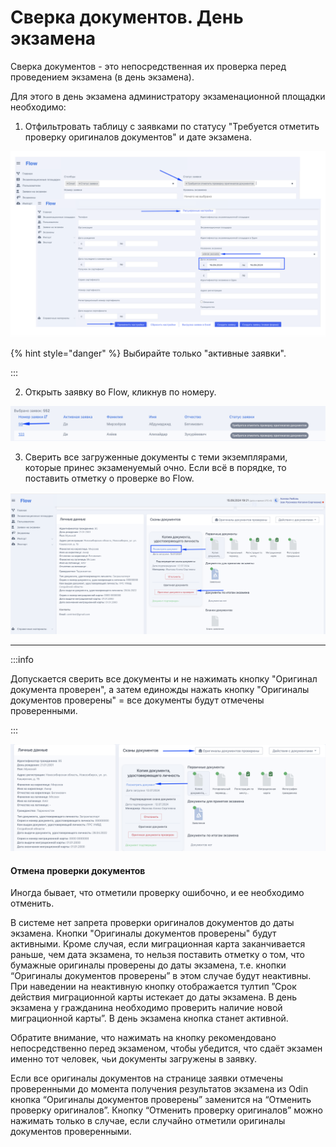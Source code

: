 # Сверка документов. День экзамена

Сверка документов - это непосредственная их проверка перед проведением экзамена (в день экзамена).

Для этого в день экзамена администратору экзаменационной площадки необходимо:

1. Отфильтровать таблицу с заявками по статусу "Требуется отметить проверку оригиналов документов" и дате экзамена.

![](<../.gitbook/assets/image (116).png>)



{% hint style="danger" %}
Выбирайте только "активные заявки".

:::

2. Открыть заявку во Flow, кликнув по номеру.

![](<../.gitbook/assets/image (117).png>)

3. Сверить все загруженные документы с теми экземплярами, которые принес экзаменуемый очно. Если всё в порядке, то поставить отметку о проверке во Flow.

![](<../.gitbook/assets/image (118).png>)

***

:::info

Допускается сверить все документы и не нажимать кнопку "Оригинал документа проверен", а затем единожды нажать кнопку "Оригиналы документов проверены" = все документы будут отмечены проверенными.

:::

![](<../.gitbook/assets/image (119).png>)

#### Отмена проверки документов

Иногда бывает, что отметили проверку ошибочно, и ее необходимо отменить.

В системе нет запрета проверки оригиналов документов до даты экзамена. Кнопки "Оригиналы документов проверены" будут активными. Кроме случая, если миграционная карта заканчивается раньше, чем дата экзамена, то нельзя поставить отметку о том, что бумажные оригиналы проверены до даты экзамена, т.е. кнопки “Оригиналы документов проверены” в этом случае будут неактивны. При наведении на неактивную кнопку отображается тултип ”Срок действия миграционной карты истекает до даты экзамена. В день экзамена у гражданина необходимо проверить наличие новой миграционной карты”. В день экзамена кнопка станет активной.

Обратите внимание, что нажимать на кнопку рекомендовано непосредственно перед экзаменом, чтобы убедится, что сдаёт экзамен именно тот человек, чьи документы загружены в заявку.

Если все оригиналы документов на странице заявки отмечены проверенными до момента получения результатов экзамена из Odin кнопка “Оригиналы документов проверены” заменится на “Отменить проверку оригиналов”. Кнопку “Отменить проверку оригиналов” можно нажимать только в случае, если случайно отметили оригиналы документов проверенными.
